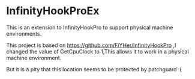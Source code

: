 # InfinityHookProEx
This is an extension to InfinityHookPro to support physical machine environments.

This project is based on https://github.com/FiYHer/InfinityHookPro ,I changed the value of GetCpuClock to 1,This allows it to work in a physical machine environment.

But it is a pity that this location seems to be protected by patchguard :(
